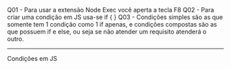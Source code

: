 Q01 - Para usar a extensão Node Exec você aperta a tecla F8
Q02 - Para criar uma condição em JS usa-se if { }
Q03 - Condições simples são as que somente tem 1 condição como 1 if apenas, e condições compostas são as que possuem if e else, ou seja se não atender um requisito atenderá o outro.
____________________________________________________________________________
Condições em JS

